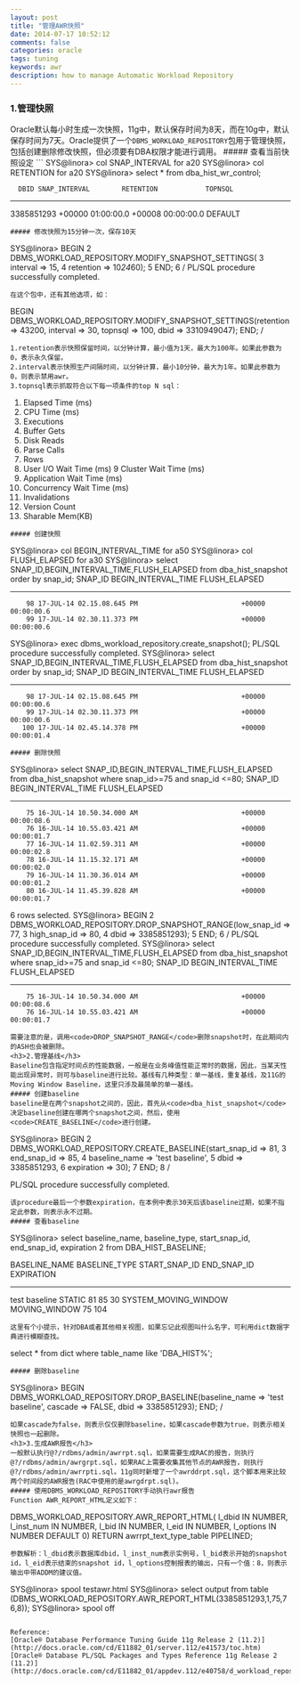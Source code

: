 ```yaml
---
layout: post
title: "管理AWR快照"
date: 2014-07-17 10:52:12
comments: false
categories: oracle
tags: tuning
keywords: awr
description: how to manage Automatic Workload Repository
---
```

<h3>1.管理快照</h3>
Oracle默认每小时生成一次快照，11g中，默认保存时间为8天，而在10g中，默认保存时间为7天。Oracle提供了一个<code>DBMS_WORKLOAD_REPOSITORY</code>包用于管理快照，包括创建删除修改快照，但必须要有DBA权限才能进行调用。
<!--more-->
##### 查看当前快照设定
```
SYS@linora> col SNAP_INTERVAL for a20
SYS@linora> col RETENTION for a20
SYS@linora> select * from dba_hist_wr_control;

      DBID SNAP_INTERVAL        RETENTION            TOPNSQL
---------- -------------------- -------------------- ----------
3385851293 +00000 01:00:00.0    +00008 00:00:00.0    DEFAULT
```
##### 修改快照为15分钟一次，保存10天
```
SYS@linora> BEGIN
  2  DBMS_WORKLOAD_REPOSITORY.MODIFY_SNAPSHOT_SETTINGS(
  3    interval  =>  15,
  4    retention =>  10*24*60);
  5  END;
  6  /
PL/SQL procedure successfully completed.
```
在这个包中，还有其他选项，如：
```
BEGIN
  DBMS_WORKLOAD_REPOSITORY.MODIFY_SNAPSHOT_SETTINGS(retention => 43200,
                                                    interval  => 30,
                                                    topnsql   => 100,
                                                    dbid      => 3310949047);
END;
/
```
1.retention表示快照保留时间，以分钟计算，最小值为1天，最大为100年。如果此参数为0，表示永久保留。  
2.interval表示快照生产间隔时间，以分钟计算，最小10分钟，最大为1年。如果此参数为0，则表示禁用awr。  
3.topnsql表示抓取符合以下每一项条件的top N sql：
```
1. Elapsed Time (ms)
2. CPU Time (ms)
3. Executions
4. Buffer Gets
5. Disk Reads
6. Parse Calls
7. Rows
8. User I/O Wait Time (ms)
9 Cluster Wait Time (ms)
10. Application Wait Time (ms)
11. Concurrency Wait Time (ms)
12. Invalidations
13. Version Count
14. Sharable Mem(KB)
```
##### 创建快照
```
SYS@linora> col BEGIN_INTERVAL_TIME for a50 
SYS@linora> col FLUSH_ELAPSED for a30
SYS@linora> select SNAP_ID,BEGIN_INTERVAL_TIME,FLUSH_ELAPSED from dba_hist_snapshot order by snap_id;
   SNAP_ID BEGIN_INTERVAL_TIME                                FLUSH_ELAPSED
---------- -------------------------------------------------- ------------------------------
        98 17-JUL-14 02.15.08.645 PM                          +00000 00:00:00.6
        99 17-JUL-14 02.30.11.373 PM                          +00000 00:00:00.6
SYS@linora> exec dbms_workload_repository.create_snapshot();
PL/SQL procedure successfully completed.
SYS@linora>  select SNAP_ID,BEGIN_INTERVAL_TIME,FLUSH_ELAPSED from dba_hist_snapshot order by snap_id;
   SNAP_ID BEGIN_INTERVAL_TIME                                FLUSH_ELAPSED
---------- -------------------------------------------------- ------------------------------
        98 17-JUL-14 02.15.08.645 PM                          +00000 00:00:00.6
        99 17-JUL-14 02.30.11.373 PM                          +00000 00:00:00.6
       100 17-JUL-14 02.45.14.378 PM                          +00000 00:00:01.4
```
##### 删除快照
```
SYS@linora> select SNAP_ID,BEGIN_INTERVAL_TIME,FLUSH_ELAPSED from dba_hist_snapshot 
where snap_id>=75 and snap_id <=80;
   SNAP_ID BEGIN_INTERVAL_TIME                                FLUSH_ELAPSED
---------- -------------------------------------------------- ------------------------------
        75 16-JUL-14 10.50.34.000 AM                          +00000 00:00:08.6
        76 16-JUL-14 10.55.03.421 AM                          +00000 00:00:01.7
        77 16-JUL-14 11.02.59.311 AM                          +00000 00:00:02.8
        78 16-JUL-14 11.15.32.171 AM                          +00000 00:00:02.0
        79 16-JUL-14 11.30.36.014 AM                          +00000 00:00:01.2
        80 16-JUL-14 11.45.39.828 AM                          +00000 00:00:01.7

6 rows selected.
SYS@linora> BEGIN
  2    DBMS_WORKLOAD_REPOSITORY.DROP_SNAPSHOT_RANGE(low_snap_id  => 77,
  3                                                 high_snap_id => 80,
  4                                                 dbid         => 3385851293);
  5  END;
  6  /
PL/SQL procedure successfully completed.
SYS@linora> select SNAP_ID,BEGIN_INTERVAL_TIME,FLUSH_ELAPSED from dba_hist_snapshot 
where snap_id>=75 and snap_id <=80;
   SNAP_ID BEGIN_INTERVAL_TIME                                FLUSH_ELAPSED
---------- -------------------------------------------------- ------------------------------
        75 16-JUL-14 10.50.34.000 AM                          +00000 00:00:08.6
        76 16-JUL-14 10.55.03.421 AM                          +00000 00:00:01.7
```
需要注意的是，调用<code>DROP_SNAPSHOT_RANGE</code>删除snapshot时，在此期间内的ASH也会被删除。
<h3>2.管理基线</h3>
Baseline包含指定时间点的性能数据，一般是在业务峰值性能正常时的数据，因此，当某天性能出现异常时，则可与baseline进行比较。基线有几种类型：单一基线，重复基线，及11G的Moving Window Baseline，这里只涉及最简单的单一基线。
##### 创建baseline
baseline是在两个snapshot之间的，因此，首先从<code>dba_hist_snapshot</code>决定baseline创建在哪两个snapshot之间，然后，使用<code>CREATE_BASELINE</code>进行创建。
```
SYS@linora> BEGIN
  2    DBMS_WORKLOAD_REPOSITORY.CREATE_BASELINE(start_snap_id => 81,
  3                                             end_snap_id   => 85,
  4                                             baseline_name => 'test baseline',
  5                                             dbid          => 3385851293,
  6                                             expiration    => 30);
  7  END;
  8  /

PL/SQL procedure successfully completed.
```
该procedure最后一个参数expiration，在本例中表示30天后该baseline过期，如果不指定此参数，则表示永不过期。
##### 查看baseline
```
SYS@linora> select baseline_name, baseline_type, start_snap_id, end_snap_id, expiration
  2    from DBA_HIST_BASELINE;

BASELINE_NAME                            BASELINE_TYPE START_SNAP_ID END_SNAP_ID EXPIRATION
---------------------------------------- ------------- ------------- ----------- ----------
test baseline                            STATIC                   81          85         30
SYSTEM_MOVING_WINDOW                     MOVING_WINDOW            75         104
```
这里有个小提示，针对DBA或者其他相关视图，如果忘记此视图叫什么名字，可利用dict数据字典进行模糊查找。
```
select * from dict where table_name like 'DBA_HIST%';
```
##### 删除baseline
```
SYS@linora> BEGIN
  DBMS_WORKLOAD_REPOSITORY.DROP_BASELINE(baseline_name => 'test baseline',
                                         cascade       => FALSE,
                                         dbid          => 3385851293);
END;
/
```
如果cascade为false，则表示仅仅删除baseline，如果cascade参数为true，则表示相关快照也一起删除。
<h3>3.生成AWR报告</h3>
一般默认执行@?/rdbms/admin/awrrpt.sql，如果需要生成RAC的报告，则执行@?/rdbms/admin/awrgrpt.sql，如果RAC上需要收集其他节点的AWR报告，则执行@?/rdbms/admin/awrrpti.sql。11g同时新增了一个awrddrpt.sql，这个脚本用来比较两个时间段的AWR报告(RAC中使用的是awrgdrpt.sql)。
##### 使用DBMS_WORKLOAD_REPOSITORY手动执行awr报告
Function AWR_REPORT_HTML定义如下：
```
DBMS_WORKLOAD_REPOSITORY.AWR_REPORT_HTML(
   l_dbid       IN    NUMBER,
   l_inst_num   IN    NUMBER,
   l_bid        IN    NUMBER,
   l_eid        IN    NUMBER,
   l_options    IN    NUMBER DEFAULT 0)
 RETURN awrrpt_text_type_table PIPELINED;
```
参数解析：l_dbid表示数据库dbid，l_inst_num表示实例号，l_bid表示开始的snapshot id，l_eid表示结束的snapshot id，l_options控制报表的输出，只有一个值：8，则表示输出中带ADDM的建议值。
```
SYS@linora> spool testawr.html
SYS@linora> select output from table (DBMS_WORKLOAD_REPOSITORY.AWR_REPORT_HTML(3385851293,1,75,76,8));
SYS@linora> spool off
```

Reference:  
[Oracle® Database Performance Tuning Guide 11g Release 2 (11.2)](http://docs.oracle.com/cd/E11882_01/server.112/e41573/toc.htm)  
[Oracle® Database PL/SQL Packages and Types Reference 11g Release 2 (11.2)](http://docs.oracle.com/cd/E11882_01/appdev.112/e40758/d_workload_repos.htm#ARPLS093)
